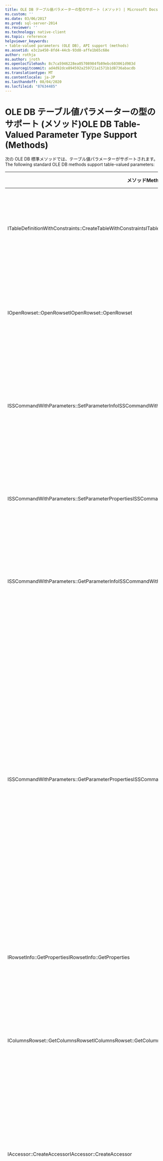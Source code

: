 ```yaml
---
title: OLE DB テーブル値パラメーターの型のサポート (メソッド) | Microsoft Docs
ms.custom: ''
ms.date: 03/06/2017
ms.prod: sql-server-2014
ms.reviewer: ''
ms.technology: native-client
ms.topic: reference
helpviewer_keywords:
- table-valued parameters (OLE DB), API support (methods)
ms.assetid: e3c2a450-8fd4-44cb-93d8-affe1b65c68e
author: rothja
ms.author: jroth
ms.openlocfilehash: 8c7ca5946228ea05708984fb89ebc603061d983d
ms.sourcegitcommit: ad4d92dce894592a259721a1571b1d8736abacdb
ms.translationtype: MT
ms.contentlocale: ja-JP
ms.lasthandoff: 08/04/2020
ms.locfileid: "87634485"
---
```

# <a name="ole-db-table-valued-parameter-type-support-methods"></a><span data-ttu-id="ef01d-102">OLE DB テーブル値パラメーターの型のサポート (メソッド)</span><span class="sxs-lookup"><span data-stu-id="ef01d-102">OLE DB Table-Valued Parameter Type Support (Methods)</span></span>
  <span data-ttu-id="ef01d-103">次の OLE DB 標準メソッドでは、テーブル値パラメーターがサポートされます。</span><span class="sxs-lookup"><span data-stu-id="ef01d-103">The following standard OLE DB methods support table-valued parameters:</span></span>  
  
|<span data-ttu-id="ef01d-104">メソッド</span><span class="sxs-lookup"><span data-stu-id="ef01d-104">Method</span></span>|<span data-ttu-id="ef01d-105">テーブル値パラメーターのサポート</span><span class="sxs-lookup"><span data-stu-id="ef01d-105">Table-valued parameter support</span></span>|  
|------------|-------------------------------------|  
|<span data-ttu-id="ef01d-106">ITableDefinitionWithConstraints::CreateTableWithConstraints</span><span class="sxs-lookup"><span data-stu-id="ef01d-106">ITableDefinitionWithConstraints::CreateTableWithConstraints</span></span>|<span data-ttu-id="ef01d-107">テーブル値パラメーターの型情報がわかっており、その型情報に基づいてテーブル値パラメーターの行セット オブジェクトのインスタンスを作成する場合に使用します。</span><span class="sxs-lookup"><span data-stu-id="ef01d-107">Used when you know type information of table-valued parameter, and want to instantiate a table-valued parameter rowset object based on the type-information.</span></span><br /><br /> <span data-ttu-id="ef01d-108">詳細については、「[テーブル値パラメーターの行セットの作成](table-valued-parameter-rowset-creation.md)」の「静的なシナリオ」を参照してください。</span><span class="sxs-lookup"><span data-stu-id="ef01d-108">For more information, see "Static Scenario" in [Table-Valued Parameter Rowset Creation](table-valued-parameter-rowset-creation.md).</span></span>|  
|<span data-ttu-id="ef01d-109">IOpenRowset::OpenRowset</span><span class="sxs-lookup"><span data-stu-id="ef01d-109">IOpenRowset::OpenRowset</span></span>|<span data-ttu-id="ef01d-110">テーブル値パラメーターの型情報がわかっておらず、サーバーから取得したメタデータ情報に基づいてテーブル値パラメーターの行セット オブジェクトのインスタンスを作成する場合に使用します。</span><span class="sxs-lookup"><span data-stu-id="ef01d-110">Used when you do not know the type information of a table-valued parameter, and want to instantiate a table-valued parameter rowset object based on metadata information retrieved from the server.</span></span><br /><br /> <span data-ttu-id="ef01d-111">詳細については、「[テーブル値パラメーターの行セットの作成](table-valued-parameter-rowset-creation.md)」の「動的なシナリオ」を参照してください。</span><span class="sxs-lookup"><span data-stu-id="ef01d-111">For more information, see "Dynamic Scenario" in [Table-Valued Parameter Rowset Creation](table-valued-parameter-rowset-creation.md).</span></span>|  
|<span data-ttu-id="ef01d-112">ISSCommandWithParameters::SetParameterInfo</span><span class="sxs-lookup"><span data-stu-id="ef01d-112">ISSCommandWithParameters::SetParameterInfo</span></span>|<span data-ttu-id="ef01d-113">テーブル値パラメーターのコマンド パラメーターを指定するには、コンシューマーが DBPARAMBINDINFO 構造体の *pwszName* メンバーでパラメーターの型を "table" または "DBTYPE_TABLE" として指定します。</span><span class="sxs-lookup"><span data-stu-id="ef01d-113">To specify a table-valued parameter command parameter, the consumer specifies the type of the parameter as "table" or "DBTYPE_TABLE" in the *pwszName* member of DBPARAMBINDINFO structure.</span></span> <span data-ttu-id="ef01d-114">*ulParamSize* は ~ 0 に設定されます。</span><span class="sxs-lookup"><span data-stu-id="ef01d-114">The *ulParamSize* is set to ~0.</span></span> <span data-ttu-id="ef01d-115">詳細については、「[テーブル値パラメーターを含むコマンドの実行](executing-commands-containing-table-valued-parameters.md)」の「テーブル値パラメーターの指定」を参照してください。</span><span class="sxs-lookup"><span data-stu-id="ef01d-115">For more information, see "Table-Valued Parameter Specification" in [Executing Commands Containing Table-Valued Parameters](executing-commands-containing-table-valued-parameters.md).</span></span>|  
|<span data-ttu-id="ef01d-116">ISSCommandWithParameters::SetParameterProperties</span><span class="sxs-lookup"><span data-stu-id="ef01d-116">ISSCommandWithParameters::SetParameterProperties</span></span>|<span data-ttu-id="ef01d-117">スキーマ名、型名、列の順序、既定の列など、テーブル値パラメーター固有のプロパティを設定します。</span><span class="sxs-lookup"><span data-stu-id="ef01d-117">Sets properties specific to table-valued parameters, such as schema name, type name, column order, and default columns.</span></span><br /><br /> <span data-ttu-id="ef01d-118">コンシューマーは、SSPARAMPROPS 構造体の *iOrdinal* でパラメーターの序数を指定します。</span><span class="sxs-lookup"><span data-stu-id="ef01d-118">The consumer specifies the ordinal of the parameter in the *iOrdinal* of the SSPARAMPROPS structure.</span></span> <span data-ttu-id="ef01d-119">要求されるプロパティ セットは DBPROPSET_SQLSERVERPARAMETER です。</span><span class="sxs-lookup"><span data-stu-id="ef01d-119">The property set requested is DBPROPSET_SQLSERVERPARAMETER.</span></span>|  
|<span data-ttu-id="ef01d-120">ISSCommandWithParameters::GetParameterInfo</span><span class="sxs-lookup"><span data-stu-id="ef01d-120">ISSCommandWithParameters::GetParameterInfo</span></span>|<span data-ttu-id="ef01d-121">指定されたコマンドのすべてのパラメーターの型を取得します。</span><span class="sxs-lookup"><span data-stu-id="ef01d-121">Gets the types of all the parameters to a specified command.</span></span><br /><br /> <span data-ttu-id="ef01d-122">テーブル値パラメーターの場合、DBPARAMINFO 構造体の *wType* フィールドの型は DBTYPE_TABLE になります。</span><span class="sxs-lookup"><span data-stu-id="ef01d-122">For table-valued parameters, the *wType* field in DBPARAMINFO structure will have type DBTYPE_TABLE.</span></span> <span data-ttu-id="ef01d-123">不明な長さを示すために、*ulParamSize* フィールドは ~0 に設定されます。</span><span class="sxs-lookup"><span data-stu-id="ef01d-123">The *ulParamSize* field will be set to ~0 to indicate unknown length.</span></span>|  
|<span data-ttu-id="ef01d-124">ISSCommandWithParameters::GetParameterProperties</span><span class="sxs-lookup"><span data-stu-id="ef01d-124">ISSCommandWithParameters::GetParameterProperties</span></span>|<span data-ttu-id="ef01d-125">DBTYPE_TABLE 型のパラメーターの追加の型情報を取得します。</span><span class="sxs-lookup"><span data-stu-id="ef01d-125">Gets additional type information for parameters of the DBTYPE_TABLE type.</span></span><br /><br /> <span data-ttu-id="ef01d-126">コンシューマーは、SSPARAMPROPS 構造体の *iOrdinal* メンバーでパラメーターの序数を指定します。</span><span class="sxs-lookup"><span data-stu-id="ef01d-126">The consumer specifies the ordinal of the parameter in the *iOrdinal* member of the SSPARAMPROPS structure.</span></span> <span data-ttu-id="ef01d-127">コンシューマーは、ISSCommandWithParameters::SetParameterProperties に一覧表示される DBPROPSET_SQLSERVERPARAMETER プロパティ セットのプロパティを要求できます。</span><span class="sxs-lookup"><span data-stu-id="ef01d-127">The consumer can request any of the properties in the DBPROPSET_SQLSERVERPARAMETER property set that are listed under ISSCommandWithParameters::SetParameterProperties.</span></span><br /><br /> <span data-ttu-id="ef01d-128">コンシューマーではテーブル値パラメーターの型がわからないため、プロバイダーは SSPROP_PARAM_TYPE_TYPENAME、SSPROP_PARAM_TYPE_SCHEMANAME、および SSPROP_PARAM_TYPE_CATALOGNAME に正しい値を設定する必要があります。</span><span class="sxs-lookup"><span data-stu-id="ef01d-128">Because the consumer does not know the table-valued parameter type, the provider must set the SSPROP_PARAM_TYPE_TYPENAME, SSPROP_PARAM_TYPE_SCHEMANAME, and SSPROP_PARAM_TYPE_CATALOGNAME to their correct values.</span></span> <span data-ttu-id="ef01d-129">残りのプロパティ、SSPROP_PARAM_TABLE_DEFAULT_COLUMNS および SSPROP_PARAM_TABLE_COLUMN_SORT_ORDER の値は、既定の値になります。</span><span class="sxs-lookup"><span data-stu-id="ef01d-129">The remaining properties, SSPROP_PARAM_TABLE_DEFAULT_COLUMNS and SSPROP_PARAM_TABLE_COLUMN_SORT_ORDER, will have their default values.</span></span> <span data-ttu-id="ef01d-130">コンシューマーがテーブル値パラメーターの型名を検出した後、IOpenRowset::OpenRowset を使用して、テーブル値パラメーターの名前を指定してこのテーブル値パラメーターのインスタンスを作成します。</span><span class="sxs-lookup"><span data-stu-id="ef01d-130">After the consumer has discovered the table-valued parameter type name, it uses IOpenRowset::OpenRowset to create an instance of this table-valued parameter, specifying the name of table-valued parameter type.</span></span> <span data-ttu-id="ef01d-131">詳細については、「[テーブル値パラメーターの型探索](../../database-engine/dev-guide/table-valued-parameter-type-discovery.md)」を参照してください。</span><span class="sxs-lookup"><span data-stu-id="ef01d-131">For more information, see [Table-Valued Parameter Type Discovery](../../database-engine/dev-guide/table-valued-parameter-type-discovery.md).</span></span>|  
|<span data-ttu-id="ef01d-132">IRowsetInfo::GetProperties</span><span class="sxs-lookup"><span data-stu-id="ef01d-132">IRowsetInfo::GetProperties</span></span>|<span data-ttu-id="ef01d-133">テーブル値パラメーターの行セット プロパティを取得します。</span><span class="sxs-lookup"><span data-stu-id="ef01d-133">Gets table-valued parameter rowset properties.</span></span> <span data-ttu-id="ef01d-134">コンシューマーはこれらのプロパティを使用して、バインドを最適に設定することができます。</span><span class="sxs-lookup"><span data-stu-id="ef01d-134">The consumer can use these properties to optimally set up bindings.</span></span>|  
|<span data-ttu-id="ef01d-135">IColumnsRowset::GetColumnsRowset</span><span class="sxs-lookup"><span data-stu-id="ef01d-135">IColumnsRowset::GetColumnsRowset</span></span>|<span data-ttu-id="ef01d-136">[!INCLUDE[ssNoVersion](../../includes/ssnoversion-md.md)] テーブルに関するメタデータ情報を取得します。</span><span class="sxs-lookup"><span data-stu-id="ef01d-136">Retrieves metadata information about a [!INCLUDE[ssNoVersion](../../includes/ssnoversion-md.md)] table.</span></span> <span data-ttu-id="ef01d-137">テーブル値パラメーターの場合、この同じインターフェイスにより、次のような各列に関する詳細なメタデータ情報が提供されます。</span><span class="sxs-lookup"><span data-stu-id="ef01d-137">For table-valued parameters, this same interface provides detailed metadata information about each column, such as the following:</span></span><br /><br /> <span data-ttu-id="ef01d-138">-DBCOLUMN_FLAGS DBCOLUMNFLAGS_ISNULLABLE ビットで null 値を許容することを示します。</span><span class="sxs-lookup"><span data-stu-id="ef01d-138">-   DBCOLUMN_FLAGS indicates nullability through the DBCOLUMNFLAGS_ISNULLABLE bit.</span></span><br /><span data-ttu-id="ef01d-139">-DBCOLUMN_ISUNIQUE 列が id 列であるかどうかを示します。</span><span class="sxs-lookup"><span data-stu-id="ef01d-139">-   DBCOLUMN_ISUNIQUE indicates whether the column is an identity column.</span></span><br /><span data-ttu-id="ef01d-140">-DBCOLUMN_COMPUTEMODE 列が計算されるかどうかを示します。</span><span class="sxs-lookup"><span data-stu-id="ef01d-140">-   DBCOLUMN_COMPUTEMODE indicates whether the column is computed.</span></span>|  
|<span data-ttu-id="ef01d-141">IAccessor::CreateAccessor</span><span class="sxs-lookup"><span data-stu-id="ef01d-141">IAccessor::CreateAccessor</span></span>|<span data-ttu-id="ef01d-142">テーブル値パラメーターの行セット オブジェクトをコマンド パラメーターにバインドするには、*wType* メンバーを DBTYPE_TABLE に設定してアクセサーを作成します。</span><span class="sxs-lookup"><span data-stu-id="ef01d-142">To bind a table-valued parameter rowset object to a command parameter, you create an accessor with its *wType* member set to DBTYPE_TABLE.</span></span> <span data-ttu-id="ef01d-143">DBOBJECT 構造体には、IID_IRowset または、*iid* メンバーのその他の有効な行セット オブジェクトのインターフェイスが含まれます。</span><span class="sxs-lookup"><span data-stu-id="ef01d-143">The DBOBJECT structure will contain IID_IRowset or any other valid rowset object interface in the *iid* member.</span></span> <span data-ttu-id="ef01d-144">フィールドの残りの部分は、DBTYPE_IUNKNOWN と同じように扱われます。</span><span class="sxs-lookup"><span data-stu-id="ef01d-144">The rest of the fields are treated similarly to DBTYPE_IUNKNOWN.</span></span>|  
  
## <a name="see-also"></a><span data-ttu-id="ef01d-145">参照</span><span class="sxs-lookup"><span data-stu-id="ef01d-145">See Also</span></span>  
 <span data-ttu-id="ef01d-146">[OLE DB テーブル値パラメーターの型のサポート](ole-db-table-valued-parameter-type-support.md) </span><span class="sxs-lookup"><span data-stu-id="ef01d-146">[OLE DB Table-Valued Parameter Type Support](ole-db-table-valued-parameter-type-support.md) </span></span>  
 <span data-ttu-id="ef01d-147">[テーブル値パラメーターの行セットの作成](table-valued-parameter-rowset-creation.md) </span><span class="sxs-lookup"><span data-stu-id="ef01d-147">[Table-Valued Parameter Rowset Creation](table-valued-parameter-rowset-creation.md) </span></span>  
 [<span data-ttu-id="ef01d-148">テーブル値パラメーターの使用 &#40;OLE DB&#41;</span><span class="sxs-lookup"><span data-stu-id="ef01d-148">Use Table-Valued Parameters &#40;OLE DB&#41;</span></span>](table-valued-parameters-ole-db.md)  
  
  

